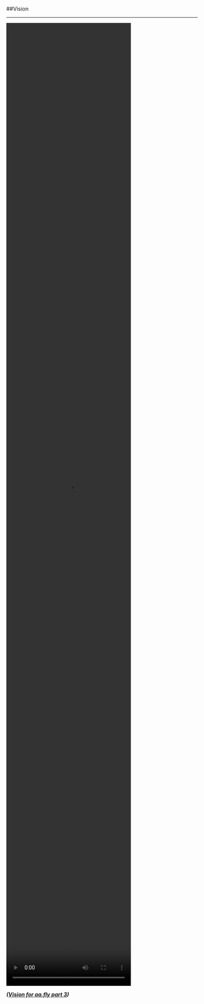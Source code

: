 <!-- .slide: data-background="resources/footer.svg" data-background-size="contain" data-background-position="bottom"  -->

##Vision
- - -
<video data-autoplay controls height="65%" width="65%" src="resources/kyle-brown-aa.fly-vision-GMT20170927-175822-03.mp4"></video>

_**([Vision for aa.fly part 3](https://zoom.us/recording/play/pNsAOdzqq_2gaonm9pGQy0z6HU73vfzHj7SetIw8n9Z2ynsFXmJa0DbGnJW3JJES))**_  <!-- .element: style="color:maroon; font-size: .5em" -->

<aside class="notes">
</aside>

<br/>
<br/>
<br/>
<br/>
<br/>
<br/>
<br/>
<br/>
<br/>
<br/>
<br/>
<br/>
<br/>
<br/>
<br/>
<br/>
<br/>
<br/>
<br/>
<br/>
<br/>
<br/>
<br/>
